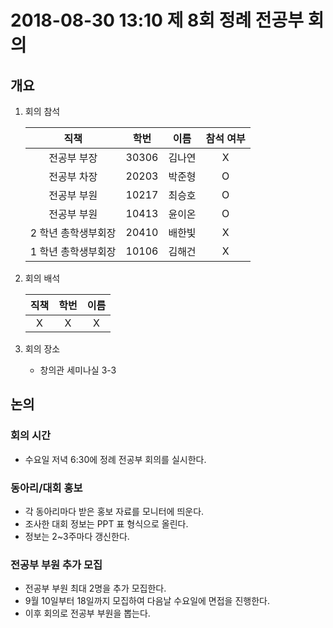 # 2018-08-30 13:10 제 8회 정례 전공부 회의

## 개요
1. 회의 참석

    |         직책        |  학번 |  이름  | 참석 여부 |
    |:-------------------:|:-----:|:------:|:---------:|
    |     전공부 부장     | 30306 | 김나연 |     X     |
    |     전공부 차장     | 20203 | 박준형 |     O     |
    |     전공부 부원     | 10217 | 최승호 |     O     |
    |     전공부 부원     | 10413 | 윤이온 |     O     |
    | 2 학년 총학생부회장  | 20410 | 배한빛 |     X     |
    | 1 학년 총학생부회장  | 10106 | 김해건 |     X     |

2. 회의 배석

    | 직책 | 학번 | 이름 |
    |:----:|:----:|:----:|
    | X    | X    | X    |

3. 회의 장소
    * 창의관 세미나실 3-3

## 논의
### 회의 시간
- 수요일 저녁 6:30에 정례 전공부 회의를 실시한다.

### 동아리/대회 홍보
- 각 동아리마다 받은 홍보 자료를 모니터에 띄운다.
- 조사한 대회 정보는 PPT 표 형식으로 올린다.
- 정보는 2~3주마다 갱신한다.

### 전공부 부원 추가 모집
- 전공부 부원 최대 2명을 추가 모집한다.
- 9월 10일부터 18일까지 모집하여 다음날 수요일에 면접을 진행한다.
- 이후 회의로 전공부 부원을 뽑는다.